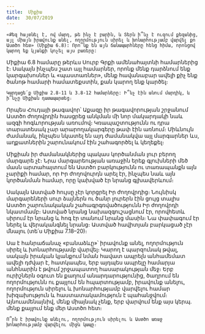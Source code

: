 ```yaml
---
title:  Միքիա
date:  30/07/2019
---
```


`«Քեզ հայտնել է, ով մարդ, թե ինչ է բարին, և Տերն ի՞նչ է ուզում քեզանից, այլ միայն իրավունք անել, ողորմություն սիրել և խոնարհությամբ վարվել քո Աստծո հետ» (Միքիա 6.8): Որո՞նք են այն ճանապարհները հենց հիմա, որոնցով կարող եք կյանքի կոչել այս բառերը:`

Միքիա 6.8 համարը թերևս Սուրբ Գրքի ամենահայտնի համարներից է։ Սակայն ինչպես շատ այլ համարներ, որոնք մենք դարձնում ենք կարգախոսներ և «պաստառներ», մենք հավանաբար ավելի քիչ ենք ծանոթ համարի համատեքստին, քան կարող ենք կարծել։

`Կարդացե՛ք Միքիա 2.8-11 և 3.8-12 համարները: Ի՞նչ էին անում մարդիկ, և ի՞նչը Միքիան դատապարտեց։`

Որպես Հուդայի թագավոր՝ Աքազը իր թագավորության շրջանում Աստծո ժողովրդին հասցրեց անկման մի նոր մակարդակի նաև ազգի հոգևորության առումով։ Կռապաշտությունն ու դրա տարատեսակ չար արարողակարգերը թափ էին առնում։ Միևնույն ժամանակ, ինչպես նկատել են այդ ժամանակվա այլ մարգարներ ևս, աղքատներին շարունակում էին շահագործել և կեղեքել։

Միքիան իր ժամանակներից պակաս կործանման լուր բերող մարգարե չէ։ Նրա մարգարեության առաջին երեք գլուխների մեծ մասն արտահայտում են Աստծո բարկությունն ու տառապանքն այն չարիքի համար, որ Իր ժողովուրդն արել էր, ինչպես նաև այն կործանման համար, որը կախված էր նրանց գլխավերևում։

Սակայն Աստված հույսը չէր կորցրել Իր ժողովրդից։ Նույնիսկ մարգարեների սուր ձայներն ու ծանր լուրերն էին ցույց տալիս Աստծո շարունակական շահագրգռվածությունն Իր ժողովրդի նկատմամբ։ Աստված նրանց նախազգուշացնում էր, որովհետև սիրում էր նրանց և հոգ էր տանում նրանց մասին։ Նա փափագում էր ներել և վերականգնել նրանց։ Աստված հավիտյան բարկացած չէր մնալու (տե՛ս Միքիա 7.18–20)։

Սա է հանրաճանաչ «բանաձևը»՝ իրավունք անել, ողորմություն սիրել և խոնարհությամբ վարվել։ Կարող է պարզունակ թվալ, սակայն իրական կյանքում նման հավատ ապրելն անհամեմատ ավելի դժվար է, հատկապես, երբ այդպես ապրելը համարյա անհնարին է թվում շրջապատող հասարակության մեջ։ Երբ ուրիշներն օգուտ են քաղում անարդարությունից, ծաղրում են ողորմությունն ու քայլում են հպարտությամբ, իրավունք անելու, ողորմություն սիրելու և խոնարհությամբ վարվելու համար խիզախություն և հաստատակամություն է պահանջվում։ Այնուամենայնիվ, մենք միայնակ չենք, երբ վարվում ենք այս կերպ. մենք քայլում ենք մեր Աստծո հետ։

`Ո՞րն է իրավունք անելու, ողորմություն սիրելու և Աստծո առաջ խոնարհությամբ վարվելու միջև կապը։`